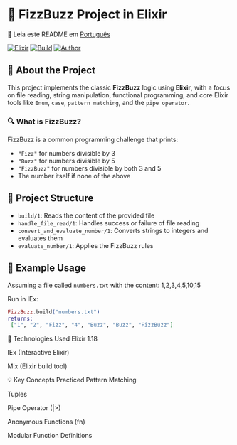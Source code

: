 # 📘 FizzBuzz Project in Elixir
 📘 Leia este README em [Português](README.pt-BR.md)

[![Elixir](https://img.shields.io/badge/Elixir-1.18-purple.svg)](https://elixir-lang.org)
[![Build](https://img.shields.io/badge/build-passing-brightgreen.svg)]()
[![Author](https://img.shields.io/badge/author-ViniluzCX-black)](https://github.com/ViniluzCX)


## 🚀 About the Project

This project implements the classic **FizzBuzz** logic using **Elixir**, with a focus on file reading, string manipulation, functional programming, and core Elixir tools like `Enum`, `case`, `pattern matching`, and the `pipe operator`.

### 🔍 What is FizzBuzz?

FizzBuzz is a common programming challenge that prints:

- `"Fizz"` for numbers divisible by 3
- `"Buzz"` for numbers divisible by 5
- `"FizzBuzz"` for numbers divisible by both 3 and 5
- The number itself if none of the above

## 📂 Project Structure

- `build/1`: Reads the content of the provided file
- `handle_file_read/1`: Handles success or failure of file reading
- `convert_and_evaluate_number/1`: Converts strings to integers and evaluates them
- `evaluate_number/1`: Applies the FizzBuzz rules

## 📄 Example Usage

Assuming a file called `numbers.txt` with the content: 1,2,3,4,5,10,15

Run in IEx:

```elixir
FizzBuzz.build("numbers.txt")
returns:
 ["1", "2", "Fizz", "4", "Buzz", "Buzz", "FizzBuzz"] 
 ```

🧪 Technologies Used
Elixir 1.18

IEx (Interactive Elixir)

Mix (Elixir build tool)

💡 Key Concepts Practiced
Pattern Matching

Tuples

Pipe Operator (|>)

Anonymous Functions (fn)

Modular Function Definitions

 
